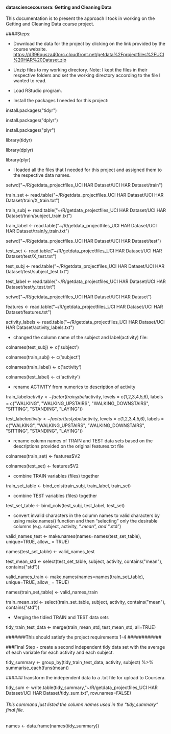 #### datasciencecoursera: Getting and Cleaning Data
This documentation is to present the approach I took in working on the Getting and Cleaning Data course project.

####Steps:

- Download the data for the project by clicking on the link provided by the course website.
https://d396qusza40orc.cloudfront.net/getdata%2Fprojectfiles%2FUCI%20HAR%20Dataset.zip

- Unzip files to my working directory.
Note: I kept the files in their respective folders and set the working directory according to the file I wanted to read.

- Load RStudio program.

- Install the packages I needed for this project:

install.packages("tidyr")

install.packages("dplyr")

install.packages("plyr")


library(tidyr)

library(dplyr)

library(plyr)


- I loaded all the files that I needed for this project and assigned them to the respective data names.


setwd("~/R/getdata_projectfiles_UCI HAR Dataset/UCI HAR Dataset/train")

train_set <- read.table("~/R/getdata_projectfiles_UCI HAR Dataset/UCI HAR Dataset/train/X_train.txt")

train_subj <- read.table("~/R/getdata_projectfiles_UCI HAR Dataset/UCI HAR Dataset/train/subject_train.txt")

train_label <- read.table("~/R/getdata_projectfiles_UCI HAR Dataset/UCI HAR Dataset/train/y_train.txt")


setwd("~/R/getdata_projectfiles_UCI HAR Dataset/UCI HAR Dataset/test")

test_set <- read.table("~/R/getdata_projectfiles_UCI HAR Dataset/UCI HAR Dataset/test/X_test.txt")

test_subj <- read.table("~/R/getdata_projectfiles_UCI HAR Dataset/UCI HAR Dataset/test/subject_test.txt")

test_label <- read.table("~/R/getdata_projectfiles_UCI HAR Dataset/UCI HAR Dataset/test/y_test.txt")


setwd("~/R/getdata_projectfiles_UCI HAR Dataset/UCI HAR Dataset")

features <- read.table("~/R/getdata_projectfiles_UCI HAR Dataset/UCI HAR Dataset/features.txt")

activity_labels <- read.table("~/R/getdata_projectfiles_UCI HAR Dataset/UCI HAR Dataset/activity_labels.txt")


- changed the column name of the subject and label(activity) file:


colnames(test_subj) <- c('subject')

colnames(train_subj) <- c('subject')

colnames(train_label) <- c('activity')

colnames(test_label) <- c('activity')


- rename ACTIVITY from numerics to description of activity


train_label$activity<- factor(train_label$activity,
levels = c(1,2,3,4,5,6),
labels = c("WALKING", "WALKING_UPSTAIRS", "WALKING_DOWNSTAIRS", "SITTING", "STANDING", "LAYING"))



test_label$activity<- factor(test_label$activity,
levels = c(1,2,3,4,5,6),
labels = c("WALKING", "WALKING_UPSTAIRS", "WALKING_DOWNSTAIRS", "SITTING", "STANDING", "LAYING"))


- rename column names of TRAIN and TEST data sets based on the descriptions provided on the original features.txt file


colnames(train_set) <- features$V2

colnames(test_set) <- features$V2


- combine TRAIN variables (files) together 


train_set_table <- bind_cols(train_subj, train_label, train_set)


- combine TEST variables (files) together 


test_set_table <- bind_cols(test_subj, test_label, test_set)


- convert invalid characters in the column names to valid characters by using make.names() function and then “selecting” only the desirable columns (e.g. subject, activity, “*.mean”, and “*.std”) 


valid_names_test <- make.names(names=names(test_set_table), unique=TRUE, allow_ = TRUE)

names(test_set_table) <- valid_names_test

test_mean_std <- select(test_set_table, subject, activity, contains("mean"), contains("std"))


valid_names_train <- make.names(names=names(train_set_table), unique=TRUE, allow_ = TRUE)

names(train_set_table) <- valid_names_train

train_mean_std <- select(train_set_table, subject, activity, contains("mean"), contains("std"))

- Merging the tidied TRAIN and TEST data sets

tidy_train_test_data <- merge(train_mean_std, test_mean_std, all=TRUE)


#######This should satisfy the project requirements 1-4 ############


###Final Step - create a second independent tidy data set with the average of each variable for each activity and each subject.


tidy_summary <- group_by(tidy_train_test_data, activity, subject) %>% summarise_each(funs(mean))

######Transform the independent data to a .txt file for upload to Coursera.

tidy_sum <- write.table(tidy_summary,"~/R/getdata_projectfiles_UCI HAR Dataset/UCI HAR Dataset/tidy_sum.txt", row.names=FALSE)

###### This command just listed the column names used in the “tidy_summary” final file.

names <- data.frame(names(tidy_summary))




